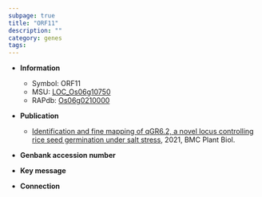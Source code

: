 ```yaml
---
subpage: true
title: "ORF11"
description: ""
category: genes
tags: 
---
```


* **Information**  
    + Symbol: ORF11  
    + MSU: [LOC_Os06g10750](http://rice.plantbiology.msu.edu/cgi-bin/ORF_infopage.cgi?orf=LOC_Os06g10750)  
    + RAPdb: [Os06g0210000](http://rapdb.dna.affrc.go.jp/viewer/gbrowse_details/irgsp1?name=Os06g0210000)  

* **Publication**  
    + [Identification and fine mapping of qGR6.2, a novel locus controlling rice seed germination under salt stress](http://www.ncbi.nlm.nih.gov/pubmed?term=Identification+and+fine+mapping+of+qGR6.2,+a+novel+locus+controlling+rice+seed+germination+under+salt+stress%5BTitle%5D), 2021, BMC Plant Biol.

* **Genbank accession number**  

* **Key message**  

* **Connection**  



